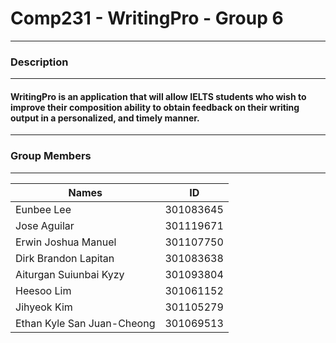 # Comp231 - **WritingPro** - Group 6
---
### Description
---
#### **WritingPro** is an application that will allow IELTS students who wish to improve their composition ability to obtain feedback on their writing output in a personalized, and timely manner.
---
### Group Members
---
| Names | ID |
| ----- | --- |
| Eunbee Lee | 301083645 |
| Jose Aguilar | 301119671 |
| Erwin Joshua Manuel | 301107750 |
| Dirk Brandon Lapitan | 301083638 |
| Aiturgan Suiunbai Kyzy | 301093804 |
| Heesoo Lim | 301061152 |
| Jihyeok Kim | 301105279 |
| Ethan Kyle San Juan-Cheong | 301069513 |